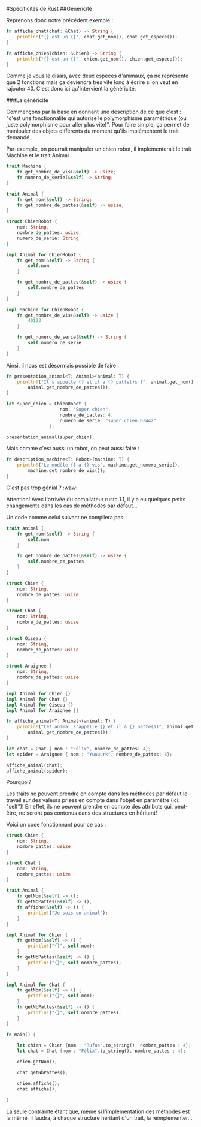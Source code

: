 #Spécificités de Rust
##Généricité

Reprenons donc notre précédent exemple :

```Rust
fn affiche_chat(chat: &Chat) -> String {
    println!("{} est un {}", chat.get_nom(), chat.get_espece());
}

fn affiche_chien(chien: &Chien) -> String {
    println!("{} est un {}", chien.get_nom(), chien.get_espece());
}
```

Comme je vous le disais, avec deux espèces d'animaux, ça ne représente que 2 fonctions mais ça deviendra très vite long à écrire si on veut en rajouter 40. C'est donc ici qu'intervient la généricité.

###La généricité

Commençons par la base en donnant une description de ce que c'est : "c'est une fonctionnalité qui autorise le polymorphisme paramétrique (ou juste polymorphisme pour aller plus vite)". Pour faire simple, ça permet de manipuler des objets différents du moment qu'ils implémentent le trait demandé.

Par-exemple, on pourrait manipuler un chien robot, il implémenterait le trait Machine et le trait Animal :

```Rust
trait Machine {
    fn get_nombre_de_vis(&self) -> usize;
    fn numero_de_serie(&self) -> String;
}

trait Animal {
    fn get_nom(&self) -> String;
    fn get_nombre_de_pattes(&self) -> usize;
}

struct ChienRobot {
    nom: String,
    nombre_de_pattes: usize,
    numero_de_serie: String
}

impl Animal for ChienRobot {
    fn get_nom(&self) -> String {
        self.nom
    }

    fn get_nombre_de_pattes(&self) -> usize {
        self.nombre_de_pattes
    }
}

impl Machine for ChienRobot {
    fn get_nombre_de_vis(&self) -> usize {
        40123
    }

    fn get_numero_de_serie(&self) -> String {
        self.numero_de_serie
    }
}
```

Ainsi, il nous est désormais possible de faire :

```Rust
fn presentation_animal<T: Animal>(animal: T) {
    println!("Il s'appelle {} et il a {} patte()s !", animal.get_nom(),
        animal.get_nombre_de_pattes());
}

let super_chien = ChienRobot {
                    nom: "Super chien",
                    nombre_de_pattes: 4,
                    numero_de_serie: "super chien DZ442"
                };

presentation_animal(super_chien);
```

Mais comme c'est aussi un robot, on peut aussi faire :

```Rust
fn description_machine<T: Robot>(machine: T) {
    println!("Le modèle {} a {} vis", machine.get_numero_serie(),
        machine.get_nombre_de_vis());
}
```

C'est pas trop génial ? :waw:

Attention! Avec l'arrivée du compilateur rustc 1.1, il y a eu quelques petits changements dans les cas de méthodes par défaut...

Un code comme celui suivant ne compilera pas:

```Rust
trait Animal {
    fn get_nom(&self) -> String {
        self.nom
    }

    fn get_nombre_de_pattes(&self) -> usize {
        self.nombre_de_pattes
    }
}

struct Chien {
    nom: String,
    nombre_de_pattes: usize
}

struct Chat {
    nom: String,
    nombre_de_pattes: usize
}

struct Oiseau {
    nom: String,
    nombre_de_pattes: usize
}

struct Araignee {
    nom: String,
    nombre_de_pattes: usize
}

impl Animal for Chien {}
impl Animal for Chat {}
impl Animal for Oiseau {}
impl Animal for Araignee {}

fn affiche_animal<T: Animal>(animal: T) {
    println!("Cet animal s'appelle {} et il a {} patte(s)", animal.get_nom(),
        animal.get_nombre_de_pattes());
}

let chat = Chat { nom : "Félix", nombre_de_pattes: 4};
let spider = Araignee { nom : "Yuuuurk", nombre_de_pattes: 8};

affiche_animal(chat);
affiche_animal(spider);
```

Pourquoi?

Les traits ne peuvent prendre en compte dans les méthodes par défaut le travail sur des valeurs prises en compte dans l'objet en paramètre (ici: "self")! En effet, ils ne peuvent prendre en compte des attributs qui, peut-être, ne seront pas contenus dans des structures en héritant!

Voici un code fonctionnant pour ce cas :

```Rust
struct Chien {
    nom: String,
    nombre_pattes: usize
}

struct Chat {
    nom: String,
    nombre_pattes: usize
}

trait Animal {
    fn getNom(&self) -> ();
    fn getNbPattes(&self) -> ();
    fn affiche(&self) -> () {
        println!("Je suis un animal");
    }
}

impl Animal for Chien {
    fn getNom(&self) -> () {
        println!("{}", self.nom);
    }
    fn getNbPattes(&self) -> () {
        println!("{}", self.nombre_pattes);
    }
}

impl Animal for Chat {
    fn getNom(&self) -> () {
        println!("{}", self.nom);
    }
    fn getNbPattes(&self) -> () {
        println!("{}", self.nombre_pattes);
    }
}

fn main() {

    let chien = Chien {nom : "Rufus".to_string(), nombre_pattes : 4};
    let chat = Chat {nom : "Félix".to_string(), nombre_pattes : 4};

    chien.getNom();

    chat.getNbPattes();

    chien.affiche();
    chat.affiche();

}
```

La seule contrainte étant que, même si l'implémentation des méthodes est la même, il faudra, à chaque structure héritant d'un trait, la réimplémenter...
